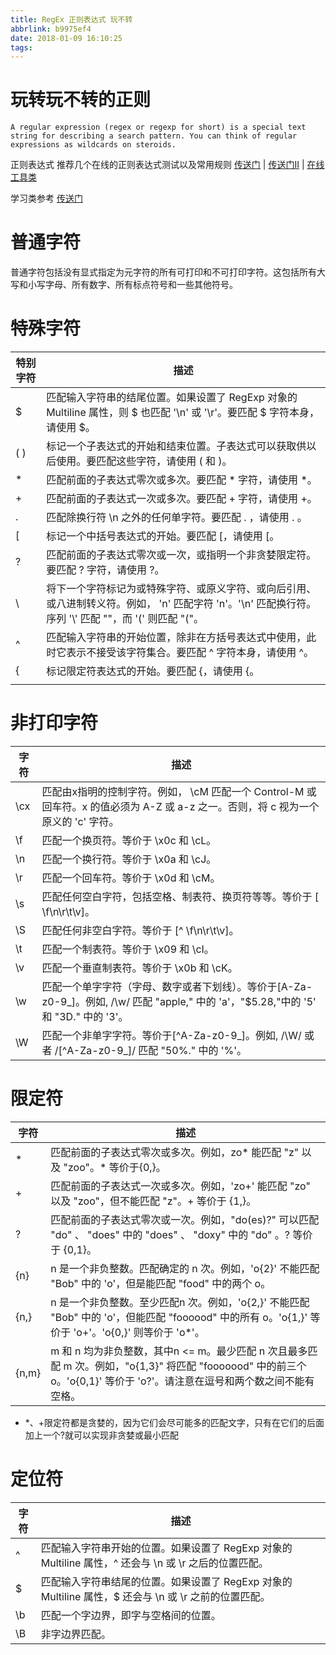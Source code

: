 ```yaml
---
title: RegEx 正则表达式 玩不转
abbrlink: b9975ef4
date: 2018-01-09 16:10:25
tags:
---
```



# 玩转玩不转的正则
```
A regular expression (regex or regexp for short) is a special text string for describing a search pattern. You can think of regular expressions as wildcards on steroids.
```
正则表达式
推荐几个在线的正则表达式测试以及常用规则 [传送门](https://c.runoob.com/front-end/854) | [传送门II](http://tool.oschina.net/regex/) | [在线工具类](http://tool.oschina.net/)

学习类参考 [传送门](http://www.regular-expressions.info/)

# 普通字符
普通字符包括没有显式指定为元字符的所有可打印和不可打印字符。这包括所有大写和小写字母、所有数字、所有标点符号和一些其他符号。
# 特殊字符

| 特别字符 | 描述 |
|----|---|
| $ | 匹配输入字符串的结尾位置。如果设置了 RegExp 对象的 Multiline 属性，则 $ 也匹配 '\n' 或 '\r'。要匹配 $ 字符本身，请使用 \$。
| ( ) | 标记一个子表达式的开始和结束位置。子表达式可以获取供以后使用。要匹配这些字符，请使用 \( 和 \)。
| * | 匹配前面的子表达式零次或多次。要匹配 * 字符，请使用 \*。
| + | 匹配前面的子表达式一次或多次。要匹配 + 字符，请使用 \+。
| . | 匹配除换行符 \n 之外的任何单字符。要匹配 . ，请使用 \. 。
| [ | 标记一个中括号表达式的开始。要匹配 [，请使用 \[。
| ? | 匹配前面的子表达式零次或一次，或指明一个非贪婪限定符。要匹配 ? 字符，请使用 \?。
| \ | 将下一个字符标记为或特殊字符、或原义字符、或向后引用、或八进制转义符。例如， 'n' 匹配字符 'n'。'\n' 匹配换行符。序列 '\\' 匹配 "\"，而 '\(' 则匹配 "("。
| ^ | 匹配输入字符串的开始位置，除非在方括号表达式中使用，此时它表示不接受该字符集合。要匹配 ^ 字符本身，请使用 \^。
| { | 标记限定符表达式的开始。要匹配 {，请使用 \{。
| | | 指明两项之间的一个选择。要匹配 |，请使用 \|。
# 非打印字符

字符 |	描述
---|---
\cx | 匹配由x指明的控制字符。例如， \cM 匹配一个 Control-M 或回车符。x 的值必须为 A-Z 或 a-z 之一。否则，将 c 视为一个原义的 'c' 字符。
\f | 匹配一个换页符。等价于 \x0c 和 \cL。
\n | 匹配一个换行符。等价于 \x0a 和 \cJ。
\r | 匹配一个回车符。等价于 \x0d 和 \cM。
\s | 匹配任何空白字符，包括空格、制表符、换页符等等。等价于 [ \f\n\r\t\v]。
\S | 匹配任何非空白字符。等价于 [^ \f\n\r\t\v]。
\t | 匹配一个制表符。等价于 \x09 和 \cI。
\v | 匹配一个垂直制表符。等价于 \x0b 和 \cK。
\w | 匹配一个单字字符（字母、数字或者下划线）。等价于[A-Za-z0-9_]。例如, /\w/ 匹配 "apple," 中的 'a'，"$5.28,"中的 '5' 和 "3D." 中的 '3'。
\W| 匹配一个非单字字符。等价于[^A-Za-z0-9_]。例如, /\W/ 或者 /[^A-Za-z0-9_]/ 匹配 "50%." 中的 '%'。

# 限定符

字符	| 描述
---|---
*	| 匹配前面的子表达式零次或多次。例如，zo* 能匹配 "z" 以及 "zoo"。* 等价于{0,}。
+	| 匹配前面的子表达式一次或多次。例如，'zo+' 能匹配 "zo" 以及 "zoo"，但不能匹配 "z"。+ 等价于 {1,}。
?	| 匹配前面的子表达式零次或一次。例如，"do(es)?" 可以匹配 "do" 、 "does" 中的 "does" 、 "doxy" 中的 "do" 。? 等价于 {0,1}。
{n}	| n 是一个非负整数。匹配确定的 n 次。例如，'o{2}' 不能匹配 "Bob" 中的 'o'，但是能匹配 "food" 中的两个 o。
{n,}	| n 是一个非负整数。至少匹配n 次。例如，'o{2,}' 不能匹配 "Bob" 中的 'o'，但能匹配 "foooood" 中的所有 o。'o{1,}' 等价于 'o+'。'o{0,}' 则等价于 'o*'。
{n,m}	| m 和 n 均为非负整数，其中n <= m。最少匹配 n 次且最多匹配 m 次。例如，"o{1,3}" 将匹配 "fooooood" 中的前三个 o。'o{0,1}' 等价于 'o?'。请注意在逗号和两个数之间不能有空格。

* *、+限定符都是贪婪的，因为它们会尽可能多的匹配文字，只有在它们的后面加上一个?就可以实现非贪婪或最小匹配

# 定位符

字符	| 描述
---|---
^	| 匹配输入字符串开始的位置。如果设置了 RegExp 对象的 Multiline 属性，^ 还会与 \n 或 \r 之后的位置匹配。
$	| 匹配输入字符串结尾的位置。如果设置了 RegExp 对象的 Multiline 属性，$ 还会与 \n 或 \r 之前的位置匹配。
\b	| 匹配一个字边界，即字与空格间的位置。
\B	| 非字边界匹配。